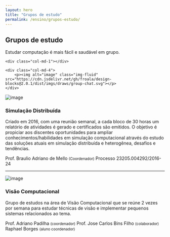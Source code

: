 ```yaml
---
layout: hero
title: "Grupos de estudo"
permalink: /ensino/grupos-estudo/
---
```


<div class="row align-items-center pt-2 pt-lg-5">
    <div class="col-md-7">
        <h2>Grupos de estudo</h2>
        <p class="lead">Estudar computação é mais fácil e saudável em grupo.</p>
    </div>

    <div class="col-md-1"></div>

    <div class="col-md-4">
        <p><img alt="image" class="img-fluid" src="https://cdn.jsdelivr.net/gh/froala/design-blocks@2.0.1/dist/imgs/draws/group-chat.svg"></p>
    </div>
</div>

<div class="row post-grid-mini">
  <div class="col-1">
      <img alt="image" src="../../images/illustrations/distribuida.svg">
  </div>
  <div class="col-11">
    <h3>Simulação Distribuída</h3>
    <p>
        Criado em 2016, com uma reunião semanal, a cada bloco de 30 horas um relatório de atividades é gerado e certificados são emitidos. O objetivo é propiciar aos discentes oportunidades para ampliar conhecimentos/habilidades em simulação computacional através do estudo das soluções atuais em simulação distribuída e heterogênea, desafios e tendências.
    </p> 
    <p class="meta">
        <i class="fa fa-user-circle-o"></i> Prof. Braulio Adriano de Mello <small>(Coordenador)</small>
        <i class="fa fa-info-circle"></i> Processo 23205.004292/2016-24
    </p>
  </div>
</div>

---

<div class="row post-grid-mini breath-top">
  <div class="col-1">
      <img alt="image" src="../../images/illustrations/visao-illustration.svg">
  </div>
  <div class="col-11">
    <h3>Visão Computacional</h3>
    <p>
        Grupo de estudos na área de Visão Computacional que se reúne 2 vezes por semana para estudar técnicas de visão e implementar pequenos sistemas relacionados ao tema.
    </p> 
    <p class="meta">
        <i class="fa fa-user-circle-o"></i> Prof. Adriano Padilha <small>(coordenador)</small>
        <i class="fa fa-user-circle-o"></i> Prof. Jose Carlos Bins Filho <small>(colaborador)</small>
        <i class="fa fa-user-circle-o"></i> Raphael Borges <small>(aluno coordenador)</small>
    </p>
  </div>
</div>
